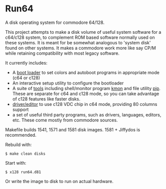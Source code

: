 # Run64 

A disk operating system for commodore 64/128. 

This project attempts to make a disk volume of useful system software for a c64/c128 system, 
to complement ROM based software normally used on these systems.
It is meant for be somewhat analogous to 'system disk' found on other systems.
It makes a commodore work more like say CP/M while retaining compatibility with most legacy software.

It currently includes:
* A [boot loader](boot) to set colors and autoboot programs in appropriate mode (c64 or c128)
* An interactive setup utility to configure the bootloader
* A suite of [tools](tools) including shell/monitor program [kmon](docs/kmon.md) and file utility [pip](doc/pip.md). 
These are separate for c64 and c128 mode, so you can take advantage of c128 features like faster disks.
* [driver/editor](vdc64) to use c128 VDC chip in c64 mode, providing 80 columns support
* a set of useful third party programs, such as drivers, languages, editors, etc. These come mostly from commodore sources.

Makefile builds 1541, 1571 and 1581 disk images. 1581 + Jiffydos is recommended.

Rebuild with:

    $ make clean disks

Start with:

    $ x128 run64.d81

Or write the image to disk to run on actual hardware.
